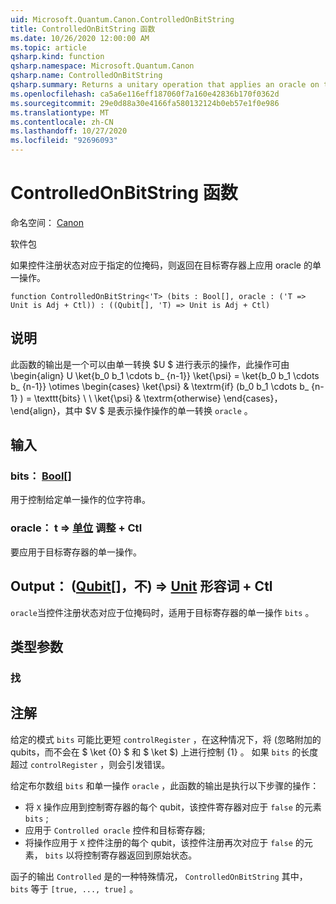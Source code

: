 ```yaml
---
uid: Microsoft.Quantum.Canon.ControlledOnBitString
title: ControlledOnBitString 函数
ms.date: 10/26/2020 12:00:00 AM
ms.topic: article
qsharp.kind: function
qsharp.namespace: Microsoft.Quantum.Canon
qsharp.name: ControlledOnBitString
qsharp.summary: Returns a unitary operation that applies an oracle on the target register if the control register state corresponds to a specified bit mask.
ms.openlocfilehash: ca5a6e116eff187060f7a160e42836b170f0362d
ms.sourcegitcommit: 29e0d88a30e4166fa580132124b0eb57e1f0e986
ms.translationtype: MT
ms.contentlocale: zh-CN
ms.lasthandoff: 10/27/2020
ms.locfileid: "92696093"
---
```

# <a name="controlledonbitstring-function"></a>ControlledOnBitString 函数

命名空间： [Canon](xref:Microsoft.Quantum.Canon)

软件包 [](https://nuget.org/packages/)


如果控件注册状态对应于指定的位掩码，则返回在目标寄存器上应用 oracle 的单一操作。

```qsharp
function ControlledOnBitString<'T> (bits : Bool[], oracle : ('T => Unit is Adj + Ctl)) : ((Qubit[], 'T) => Unit is Adj + Ctl)
```


## <a name="description"></a>说明

此函数的输出是一个可以由单一转换 $U $ 进行表示的操作，此操作可由 \begin{align} U \ket{b_0 b_1 \cdots b_ {n-1}} \ket{\psi} = \ket{b_0 b_1 \cdots b_ {n-1}} \otimes \begin{cases} \ket{\psi} & \textrm{if} (b_0 b_1 \cdots b_ {n-1} ) = \texttt{bits} \\ \\ \ket{\psi} & \textrm{otherwise} \end{cases}，\end{align}，其中 $V $ 是表示操作操作的单一转换 `oracle` 。

## <a name="input"></a>输入

### <a name="bits--bool"></a>bits： [Bool](xref:microsoft.quantum.lang-ref.bool)[]

用于控制给定单一操作的位字符串。


### <a name="oracle--t--unit-adj--ctl"></a>oracle： t => [单位](xref:microsoft.quantum.lang-ref.unit) 调整 + Ctl

要应用于目标寄存器的单一操作。



## <a name="output--qubitt--unit-adj--ctl"></a>Output： ([Qubit](xref:microsoft.quantum.lang-ref.qubit)[]，不) => [Unit](xref:microsoft.quantum.lang-ref.unit) 形容词 + Ctl

`oracle`当控件注册状态对应于位掩码时，适用于目标寄存器的单一操作 `bits` 。

## <a name="type-parameters"></a>类型参数

### <a name="t"></a>找



## <a name="remarks"></a>注解

给定的模式 `bits` 可能比更短 `controlRegister` ，在这种情况下，将 (忽略附加的 qubits，而不会在 $ \ket {0} $ 和 $ \ket $) 上进行控制 {1} 。
如果 `bits` 的长度超过 `controlRegister` ，则会引发错误。

给定布尔数组 `bits` 和单一操作 `oracle` ，此函数的输出是执行以下步骤的操作：

* 将 `X` 操作应用到控制寄存器的每个 qubit，该控件寄存器对应于 `false` 的元素 `bits` ;
* 应用于 `Controlled oracle` 控件和目标寄存器;
* 将操作应用于 `X` 控件注册的每个 qubit，该控件注册再次对应于 `false` 的元素， `bits` 以将控制寄存器返回到原始状态。

函子的输出 `Controlled` 是的一种特殊情况， `ControlledOnBitString` 其中， `bits` 等于 `[true, ..., true]` 。
